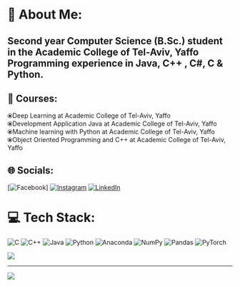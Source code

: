 # 💫 About Me:
Second year Computer Science (B.Sc.) student in the Academic College of Tel-Aviv, Yaffo<br>Programming experience in Java,  C++ , C#, C & Python.<br>
-----------------------------------------------------------------------------------------------------------------------------------------

## 🧮 Courses:
⦿Deep Learning at Academic College of Tel-Aviv, Yaffo <br>
⦿Development Application Java at Academic College of Tel-Aviv, Yaffo<br>
⦿Machine learning with Python at Academic College of Tel-Aviv, Yaffo<br>
⦿Object Oriented Programming and C++ at Academic College of Tel-Aviv, Yaffo<br>

## 🌐 Socials:
[![Facebook](https://img.shields.io/badge/Facebook-%231877F2.svg?logo=Facebook&logoColor=white)] [![Instagram](https://img.shields.io/badge/Instagram-%23E4405F.svg?logo=Instagram&logoColor=white)](https://instagram.com/Saarco99) [![LinkedIn](https://img.shields.io/badge/LinkedIn-%230077B5.svg?logo=linkedin&logoColor=white)](https://linkedin.com/in/saar-cohen-bb8684222) 

# 💻 Tech Stack:
![C](https://img.shields.io/badge/c-%2300599C.svg?style=for-the-badge&logo=c&logoColor=white) ![C++](https://img.shields.io/badge/c++-%2300599C.svg?style=for-the-badge&logo=c%2B%2B&logoColor=white) ![Java](https://img.shields.io/badge/java-%23ED8B00.svg?style=for-the-badge&logo=java&logoColor=white) ![Python](https://img.shields.io/badge/python-3670A0?style=for-the-badge&logo=python&logoColor=ffdd54) ![Anaconda](https://img.shields.io/badge/Anaconda-%2344A833.svg?style=for-the-badge&logo=anaconda&logoColor=white) ![NumPy](https://img.shields.io/badge/numpy-%23013243.svg?style=for-the-badge&logo=numpy&logoColor=white) ![Pandas](https://img.shields.io/badge/pandas-%23150458.svg?style=for-the-badge&logo=pandas&logoColor=white) ![PyTorch](https://img.shields.io/badge/PyTorch-%23EE4C2C.svg?style=for-the-badge&logo=PyTorch&logoColor=white)

![](https://quotes-github-readme.vercel.app/api?type=vetical&theme=tokyonight)

---
[![](https://visitcount.itsvg.in/api?id=Saarco99&icon=2&color=1)](https://visitcount.itsvg.in)

